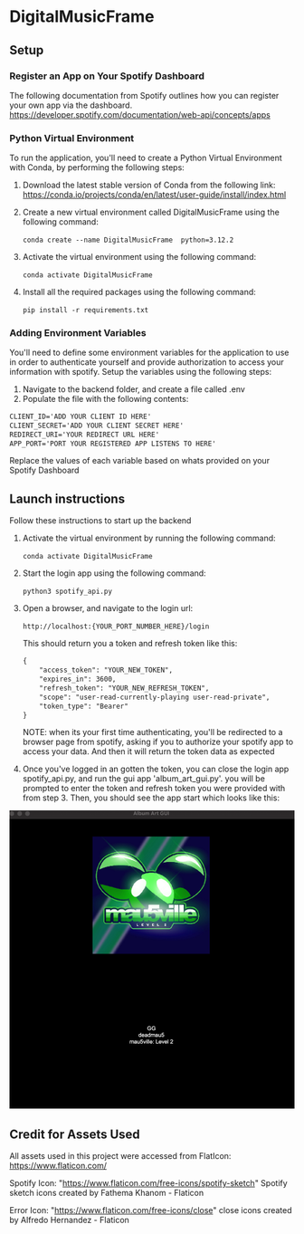 # DigitalMusicFrame

## Setup

### Register an App on Your Spotify Dashboard
The following documentation from Spotify outlines how you can register your own app via the dashboard.
https://developer.spotify.com/documentation/web-api/concepts/apps


### Python Virtual Environment

To run the application, you'll need to create a Python Virtual Environment with Conda, by performing the following steps:

1. Download the latest stable version of Conda from the following link:
https://conda.io/projects/conda/en/latest/user-guide/install/index.html

2. Create a new virtual environment called DigitalMusicFrame using the following command:

    `conda create --name DigitalMusicFrame  python=3.12.2`

3. Activate the virtual environment using the following command:

    `conda activate DigitalMusicFrame`

4. Install all the required packages using the following command:

    `pip install -r requirements.txt`

### Adding Environment Variables

You'll need to define some environment variables for the application to use in order to authenticate yourself and provide authorization to access your information with spotify. Setup the variables using the following steps:

1. Navigate to the backend folder, and create a file called .env
2. Populate the file with the following contents:
```
CLIENT_ID='ADD YOUR CLIENT ID HERE'
CLIENT_SECRET='ADD YOUR CLIENT SECRET HERE'
REDIRECT_URI='YOUR REDIRECT URL HERE'
APP_PORT='PORT YOUR REGISTERED APP LISTENS TO HERE'
```
Replace the values of each variable based on whats provided on your Spotify Dashboard

## Launch instructions

Follow these instructions to start up the backend

1. Activate the virtual environment by running the following command:

    `conda activate DigitalMusicFrame`

2. Start the login app using the following command:

    `python3 spotify_api.py`

3. Open a browser, and navigate to the login url:

    `http://localhost:{YOUR_PORT_NUMBER_HERE}/login`

    This should return you a token and refresh token like this:

    ```
    {
        "access_token": "YOUR_NEW_TOKEN",
        "expires_in": 3600,
        "refresh_token": "YOUR_NEW_REFRESH_TOKEN",
        "scope": "user-read-currently-playing user-read-private",
        "token_type": "Bearer"
    }
    ```
    NOTE:
    when its your first time authenticating, you'll be redirected to a browser page from spotify, asking if you to authorize your spotify app to access your data. And then it will return the token data as expected

4. Once you've logged in an gotten the token, you can close the login app spotify_api.py, and run the gui app 'album_art_gui.py'. you will be prompted to enter the token and refresh token you were provided with from step 3. Then, you should see the app start which looks like this:

![alt text](image.png)



## Credit for Assets Used
All assets used in this project were accessed from FlatIcon:
https://www.flaticon.com/

Spotify Icon:
"https://www.flaticon.com/free-icons/spotify-sketch" Spotify sketch icons created by Fathema Khanom - Flaticon

Error Icon:
"https://www.flaticon.com/free-icons/close" close icons created by Alfredo Hernandez - Flaticon



